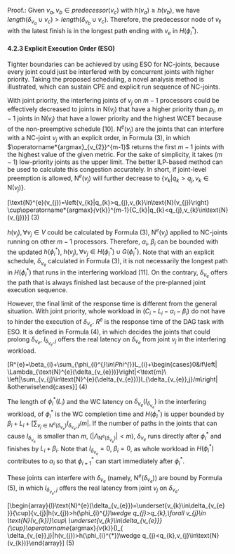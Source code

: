 Proof.: Given $v_{a},v_{b}\in predecessor(v_{c})$ with $h(v_{a})\geq h(v_{b})$, we have $length(\delta_{v_{a}}\cup v_{c})>length(\delta_{v_{b}}\cup v_{c})$. Therefore, the predecessor node of $v_{\ell}$ with the latest finish is in the longest path ending with $v_{e}$ in $H(\phi_{i}^{*})$. 

#### 4.2.3 Explicit Execution Order (ESO)

Tighter boundaries can be achieved by using ESO for NC-joints, because every joint could just be interfered with by concurrent joints with higher priority. Taking the proposed scheduling, a novel analysis method is illustrated, which can sustain CPE and explicit run sequence of NC-joints.

With joint priority, the interfering joints of $v_{j}$ on $m-1$ processors could be effectively decreased to joints in N($v_{j}$) that have a higher priority than $p_{j}$, $m-1$ joints in N($v_{j}$) that have a lower priority and the highest WCET because of the non-preemptive schedule [10]. N${}^{e}(v_{j})$ are the joints that can interfere with a NC-joint $v_{j}$ with an explicit order, in Formula (3), in which $\operatorname*{argmax}_{v_{2}}^{m-1}$ returns the first $m-1$ joints with the highest value of the given metric. For the sake of simplicity, it takes $(m-1)$ low-priority joints as the upper limit. The better ILP-based method can be used to calculate this congestion accurately. In short, if joint-level preemption is allowed, N${}^{e}(v_{j})$ will further decrease to $\left\{v_{k}|q_{k}>q_{j},v_{k}\in\text{N}(v_{j})\right\}$.

\[\text{N}^{e}(v_{j})=\left\{v_{k}|q_{k}>q_{j},v_{k}\in\text{N}(v_{j})\right\} \cup\operatorname*{argmax}_{v_{k}}^{m-1}\{C_{k}|q_{k}<q_{j},v_{k}\in\text{N} (v_{j})\}\] (3)

$h(v_{j}),\forall v_{j}\in V$ could be calculated by Formula (3), N${}^{e}(v_{j})$ applied to NC-joints running on other $m-1$ processors. Therefore, $\alpha_{i}$, $\beta_{i}$ can be bounded with the updated $h(\phi_{i}^{*})$, $h(v_{j}),\forall v_{j}\in H(\phi_{i}^{*})\cup G(\phi_{i}^{*})$. Note that with an explicit schedule, $\delta_{v_{e}}$ calculated in Formula (3), it is not necessarily the longest path in $H(\phi_{i}^{*})$ that runs in the interfering workload [11]. On the contrary, $\delta_{v_{e}}$ offers the path that is always finished last because of the pre-planned joint execution sequence.

However, the final limit of the response time is different from the general situation. With joint priority, whole workload in $(C_{i}-L_{i}-\alpha_{i}-\beta_{i})$ do not have to hinder the execution of $\delta_{v_{e}}$. $R^{e}$ is the response time of the DAG task with ESO. It is defined in Formula (4), in which decides the joints that could prolong $\delta_{v_{e}}$, $l_{\delta_{v_{e}},j}$ offers the real latency on $\delta_{v_{e}}$ from joint $v_{j}$ in the interfering workload.

\[R^{e}=\beta_{i}+\sum_{\phi_{i}^{*}\in\Phi^{*}}L_{i}+\begin{cases}0&if\left| \Lambda_{\text{N}^{e}(\delta_{v_{e}})}\right|<\text{m}\\ \left|\sum_{v_{j}\in\text{N}^{e}(\delta_{v_{e}})}I_{\delta_{v_{e}},j}/m\right| &otherwise\end{cases}\] (4)

The length of $\phi_{i}^{*}(L_{i})$ and the WC latency on $\delta_{v_{e}}(I_{\delta_{v_{e}}})$ in the interfering workload, of $\phi_{i}^{*}$ is the WC completion time and $H(\phi_{i}^{*})$ is upper bounded by $\beta_{i}+L_{i}+\left[\sum_{v_{j}\in\text{N}^{e}(\delta_{v_{e}})}I_{\delta_{v_{ e}},j}/m\right|$. If the number of paths in the joints that can cause $I_{\delta_{v_{e}}}$ is smaller than $m$, $\left(\left|\Lambda_{\text{N}^{e}(\delta_{v_{e}})}\right|<m\right)$, $\delta_{v_{e}}$ runs directly after $\phi_{i}^{*}$ and finishes by $L_{i}+\beta_{i}$. Note that $I_{\delta_{v_{e}}}=0$, $\beta_{i}=0$, as whole workload in $H(\phi_{i}^{*})$ contributes to $\alpha_{i}$ so that $\phi_{i+1}^{*}$ can start immediately after $\phi_{i}^{*}$.

These joints can interfere with $\delta_{v_{e}}$ (namely, N${}^{e}(\delta_{v_{e}})$) are bound by Formula (5), in which $I_{\delta_{v_{e}},j}$ offers the real latency from joint $v_{j}$ on $\delta_{v_{e}}$.

\[\begin{array}{l}\text{N}^{e}(\delta_{v_{e}})=\underset{v_{k}\in\delta_{v_{e} }}{\cup}\{v_{j}|h(v_{j})>h(\phi_{i}^{*})\wedge q_{j}>q_{k},\forall v_{j}\in \text{N}(v_{k})\}\cup\\ \underset{v_{k}\in\delta_{v_{e}}}{\cup}\operatorname*{argmax}_{v_{k}}\{I_{ \delta_{v_{e}},j}|h(v_{j})>h(\phi_{i}^{*})\wedge q_{j}<q_{k},v_{j}\in\text{N} (v_{k})\}\end{array}\] (5)
